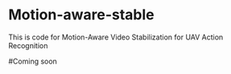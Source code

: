 # Motion-aware-stable

This is code for Motion-Aware Video Stabilization for UAV Action Recognition

#Coming soon
